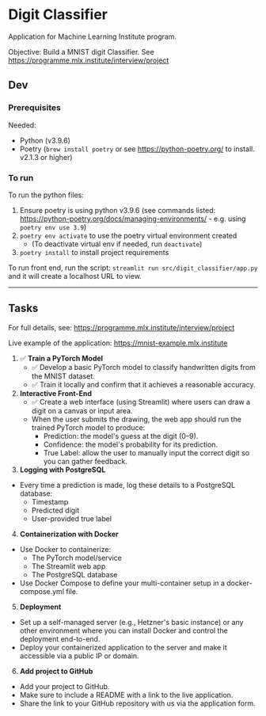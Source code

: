 # Digit Classifier

Application for Machine Learning Institute program. 

Objective: Build a MNIST digit Classifier. See https://programme.mlx.institute/interview/project

## Dev

### Prerequisites
Needed:
- Python (v3.9.6)
- Poetry (`brew install poetry` or see https://python-poetry.org/ to install. v2.1.3 or higher)

### To run
To run the python files:
1. Ensure poetry is using python v3.9.6 (see commands listed: https://python-poetry.org/docs/managing-environments/ - e.g. using `poetry env use 3.9`)
2. `poetry env activate` to use the poetry virtual environment created
    - (To deactivate virtual env if needed, run `deactivate`)
3. `poetry install` to install project requirements

To run front end, run the script: `streamlit run src/digit_classifier/app.py` and it will create a localhost URL to view. 

---

## Tasks
For full details, see: https://programme.mlx.institute/interview/project

Live example of the application: https://mnist-example.mlx.institute

1. ✅ **Train a PyTorch Model**
    - ✅ Develop a basic PyTorch model to classify handwritten digits from the MNIST dataset.
    - ✅ Train it locally and confirm that it achieves a reasonable accuracy.
2. **Interactive Front-End**
    - ✅ Create a web interface (using Streamlit) where users can draw a digit on a canvas or input area.
    - When the user submits the drawing, the web app should run the trained PyTorch model to produce:
        - Prediction: the model's guess at the digit (0–9).
        - Confidence: the model's probability for its prediction.
        - True Label: allow the user to manually input the correct digit so you can gather feedback.
3. **Logging with PostgreSQL**
- Every time a prediction is made, log these details to a PostgreSQL database:
    - Timestamp
    - Predicted digit
    - User-provided true label
4. **Containerization with Docker**
- Use Docker to containerize:
    - The PyTorch model/service
    - The Streamlit web app
    - The PostgreSQL database
- Use Docker Compose to define your multi-container setup in a docker-compose.yml file.
5. **Deployment**
- Set up a self-managed server (e.g., Hetzner's basic instance) or any other environment where you can install Docker and control the deployment end-to-end.
- Deploy your containerized application to the server and make it accessible via a public IP or domain.
6. **Add project to GitHub**
- Add your project to GitHub.
- Make sure to include a README with a link to the live application.
- Share the link to your GitHub repository with us via the application form.